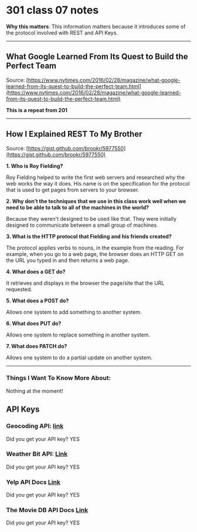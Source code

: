 # 301 class 07 notes

**Why this matters**: This information matters because it introduces some of the protocol involved with REST and API Keys.

------------------------------------

## What Google Learned From Its Quest to Build the Perfect Team

Source: [https://www.nytimes.com/2016/02/28/magazine/what-google-learned-from-its-quest-to-build-the-perfect-team.html](https://www.nytimes.com/2016/02/28/magazine/what-google-learned-from-its-quest-to-build-the-perfect-team.html)

**This is a repeat from 201**


----------------------------

## How I Explained REST To My Brother

Source: [https://gist.github.com/brookr/5977550](https://gist.github.com/brookr/5977550)

**1. Who is Roy Fielding?**

Roy Fielding helped to write the first web servers and researched why the web works the way it does. His name is on the specification for the protocol that is used to get pages from servers to your browser.

**2. Why don’t the techniques that we use in this class work well when we need to be able to talk to all of the machines in the world?**

Because they weren't designed to be used like that. They were initially designed to communicate between a small group of machines.


**3. What is the HTTP protocol that Fielding and his friends created?**

The protocol applies verbs to nouns, in the example from the reading. For example, when you go to a web page, the browser does an HTTP GET on the URL you typed in and then returns a web page.


**4. What does a GET do?**

It retrieves and displays in the browser the page/site that the URL requested.

**5. What does a POST do?**

Allows one system to add something to another system.

**6. What does PUT do?**

Allows one system to replace something in another system.

**7. What does PATCH do?**

Allows one system to do a partial update on another system.


------------------------------------
### Things I Want To Know More About:
Nothing at the moment!


## API Keys

### Geocoding API: [link](https://locationiq.com/)

Did you get your API key? YES

### Weather Bit API: [Link](https://www.weatherbit.io/)

Did you get your API key? YES

### Yelp API Docs [Link](https://docs.developer.yelp.com/reference/v3_business_search)

Did you get your API key? YES

### The Movie DB API Docs [Link](https://developers.themoviedb.org/3/getting-started/introduction)

Did you get your API key? YES